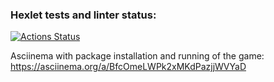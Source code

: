 ### Hexlet tests and linter status:
[![Actions Status](https://github.com/taksebeomon/python-project-49/actions/workflows/hexlet-check.yml/badge.svg)](https://github.com/taksebeomon/python-project-49/actions)

Asciinema with package installation and running of the game: https://asciinema.org/a/BfcOmeLWPk2xMKdPazjjWVYaD